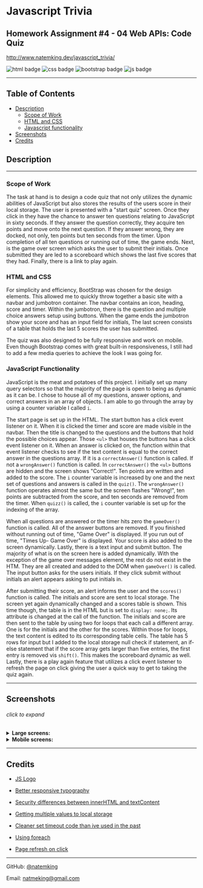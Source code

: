# Javascript Trivia
## Homework Assignment #4 - 04 Web APIs: Code Quiz
http://www.natemking.dev/javascript_trivia/

![html badge](https://img.shields.io/badge/html5%20-%23E34F26.svg?&style=for-the-badge&logo=html5&logoColor=white)
![css badge](https://img.shields.io/badge/css3%20-%231572B6.svg?&style=for-the-badge&logo=css3&logoColor=white)
![bootstrap badge](https://img.shields.io/badge/bootstrap%20-%23563D7C.svg?&style=for-the-badge&logo=bootstrap&logoColor=white)
![js badge](https://img.shields.io/badge/javascript%20-%23323330.svg?&style=for-the-badge&logo=javascript&logoColor=%23F7DF1E)

---

## Table of Contents
 * [Description](#description)
    + [Scope of Work](#scope-of-work)
    + [HTML and CSS](#html-and-css)
    + [Javascript functionality](#javascript-functionality)
  * [Screenshots](#screenshots)
  * [Credits](#credits)

## Description
---
### Scope of Work
The task at hand is to design a code quiz that not only utilizes the dynamic abilities of JavaScript but also stores the results of the users score in their local storage. The user is presented with a "start quiz" screen. Once they click in they have the chance to answer ten questions relating to JavaScript in sixty seconds. If they answer the question correctly, they acquire ten points and move onto the next question. If they answer wrong, they are docked, not only, ten points but ten seconds from the timer. Upon completion of all ten questions or running out of time, the game ends. Next, is the game over screen which asks the user to submit their initials. Once submitted they are led to a scoreboard which shows the last five scores that they had. Finally, there is a link to play again.  

### HTML and CSS
For simplicity and efficiency, BootStrap was chosen for the design elements. This allowed me to quickly throw together a basic site with a navbar and jumbotron container. The navbar contains an icon, heading, score and timer. Within the jumbotron, there is the question and multiple choice answers setup using buttons. When the game ends the jumbotron show your score and has an input field for initials, The last screen consists of a table that holds the last 5 scores the user has submitted. 

The quiz was also designed to be fully responsive and work on mobile. Even though Bootstrap comes with great built-in responsiveness, I still had to add a few media queries to achieve the look I was going for. 

### JavaScript Functionality
JavaScript is the meat and potatoes of this project. I initially set up many query selectors so that the majority of the page is open to being as dynamic as it can be. I chose to house all of my questions, answer options, and correct answers in an array of objects. I am able to go through the array by using a counter variable I called `i`. 

The start page is set up in the HTML. The start button has a click event listener on it. When it is clicked the timer and score are made visible in the navbar. Then the title is changed to the questions and the buttons that hold the possible choices appear. Those `<ul>` that houses the buttons has a click event listener on it. When an answer is clicked on, the function within that event listener checks to see if the text content is equal to the correct answer in the questions array. If it is a `correctAnswer()` function is called. If not a `wrongAnswer()` function is called. In `correctAnswer()` the `<ul>` buttons are hidden and the screen shows "Correct!". Ten points are written and added to the score. The `i` counter variable is increased by one and the next set of questions and answers is called in the `quiz()`. The `wrongAnswer()` function operates almost the same but the screen flashes "Wrong!", ten points are subtracted from the score, and ten seconds are removed from the timer. When `quizz()` is called, the `i` counter variable is set up for the indexing of the array. 

When all questions are answered or the timer hits zero the `gameOver()` function is called. All of the answer buttons are removed. If you finished without running out of time, "Game Over" is displayed. If you run out of time, "Times Up- Game Over" is displayed. Your score is also added to the screen dynamically. Lastly, there is a text input and submit button. The majority of what is on the screen here is added dynamically. With the exception of the game over messages element, the rest do not exist in the HTM. They are all created and added to the DOM when `gameOver()` is called. The input button asks for the users initials. If they click submit without initials an alert appears asking to put initials in. 

After submitting their score, an alert informs the user and the `scores()` function is called. The initials and score are sent to local storage. The screen yet again dynamically changed and a scores table is shown. This time though, the table is in the HTML but is set to `display: none;`. Its attribute is changed at the call of the function. The initials and score are then sent to the table by using two for loops that each call a different array. One is for the initials and the other for the scores. Within those for loops, the text content is edited to its corresponding table cells. The table has 5 rows for input but I added to the local storage null check if statement, an if-else statement that if the score array gets larger than five entries, the first entry is removed vis `shift()`. This makes the scoreboard dynamic as well. Lastly, there is a play again feature that utilizes a click event listener to refresh the page on click giving the user a quick way to get to taking the quiz again.

---

## Screenshots
###### click to expand
<details>
<summary><strong>Large screens:</strong></summary>
<br>

![desktop start screen](./assets/images/screenshots/desktop-start-screen.jpg?raw=true)
<br>
_desktop start screen_
<br>

![desktop question screen](./assets/images/screenshots/desktop-question-screen.jpg?raw=true)
<br>
_desktop question screen_
<br>

![desktop gameover screen](./assets/images/screenshots/desktop-gameover-screen.jpg?raw=true)
<br>
_desktop gameover screen_
<br>

![desktop score screen](./assets/images/screenshots/desktop-score-screen.jpg?raw=true)
<br>
_desktop score screen_
<br>
</details>

<details>
<summary><strong>Mobile screens:</strong></summary>
<br>

![mobile start screen](./assets/images/screenshots/mobile-start-screen.jpg?raw=true)
<br>
_mobile start screen_
<br>

![mobile question screen](./assets/images/screenshots/mobile-question-screen.jpg?raw=true)
<br>
_mobile question screen_
<br>

![mobile gameover screen](./assets/images/screenshots/mobile-gameover-screen.jpg?raw=true)
<br>
_mobile gameover screen_
<br>

![mobile score screen](./assets/images/screenshots/mobile-score-screen.jpg?raw=true)
<br>
_mobile score screen_
<br>
</details>

---

## Credits

* [JS Logo](https://www.vhv.rs/somore/javascript-logo)

* [Better responsive typography](https://css-tricks.com/fun-viewport-units/)

* [Security differences between innerHTML and textContent](https://stackoverflow.com/questions/48517469/security-innerhtml-vs-textcontent-with-api)

* [Getting multiple values to local storage](https://stackoverflow.com/questions/19635077/adding-objects-to-array-in-localstorage)

* [Cleaner set timeout code than ive used in the past](https://www.sitepoint.com/javascript-settimeout-function-examples/)

* [Using foreach](https://dmitripavlutin.com/foreach-iterate-array-javascript/)

* [Page refresh on click](https://www.w3schools.com/jsref/met_loc_reload.asp)

---

GitHub: [@natemking](https://github.com/natemking/)

Email: [natmeking@gmail.com](mailto:natmeking@gmail.com)